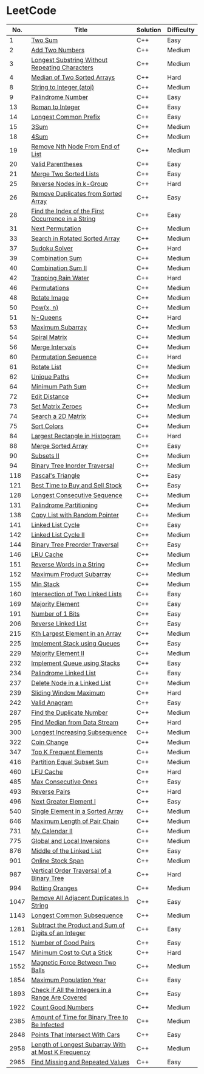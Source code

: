 
LeetCode
========

|   No. | Title                                                                                                                                       | Solution   | Difficulty   |
|-------|---------------------------------------------------------------------------------------------------------------------------------------------|------------|--------------|
|     1 | [Two Sum](https://leetcode.com/problems/two-sum/)                                                                                           | C++        | Easy         |
|     2 | [Add Two Numbers](https://leetcode.com/problems/add-two-numbers/)                                                                           | C++        | Medium       |
|     3 | [Longest Substring Without Repeating Characters](https://leetcode.com/problems/longest-substring-without-repeating-characters/)             | C++        | Medium       |
|     4 | [Median of Two Sorted Arrays](https://leetcode.com/problems/median-of-two-sorted-arrays/)                                                   | C++        | Hard         |
|     8 | [String to Integer (atoi)](https://leetcode.com/problems/string-to-integer-atoi/)                                                           | C++        | Medium       |
|     9 | [Palindrome Number](https://leetcode.com/problems/palindrome-number/)                                                                       | C++        | Easy         |
|    13 | [Roman to Integer](https://leetcode.com/problems/roman-to-integer/)                                                                         | C++        | Easy         |
|    14 | [Longest Common Prefix](https://leetcode.com/problems/longest-common-prefix/)                                                               | C++        | Easy         |
|    15 | [3Sum](https://leetcode.com/problems/3sum/)                                                                                                 | C++        | Medium       |
|    18 | [4Sum](https://leetcode.com/problems/4sum/)                                                                                                 | C++        | Medium       |
|    19 | [Remove Nth Node From End of List](https://leetcode.com/problems/remove-nth-node-from-end-of-list/)                                         | C++        | Medium       |
|    20 | [Valid Parentheses](https://leetcode.com/problems/valid-parentheses/)                                                                       | C++        | Easy         |
|    21 | [Merge Two Sorted Lists](https://leetcode.com/problems/merge-two-sorted-lists/)                                                             | C++        | Easy         |
|    25 | [Reverse Nodes in k-Group](https://leetcode.com/problems/reverse-nodes-in-k-group/)                                                         | C++        | Hard         |
|    26 | [Remove Duplicates from Sorted Array](https://leetcode.com/problems/remove-duplicates-from-sorted-array/)                                   | C++        | Easy         |
|    28 | [Find the Index of the First Occurrence in a String](https://leetcode.com/problems/find-the-index-of-the-first-occurrence-in-a-string/)     | C++        | Easy         |
|    31 | [Next Permutation](https://leetcode.com/problems/next-permutation/)                                                                         | C++        | Medium       |
|    33 | [Search in Rotated Sorted Array](https://leetcode.com/problems/search-in-rotated-sorted-array/)                                             | C++        | Medium       |
|    37 | [Sudoku Solver](https://leetcode.com/problems/sudoku-solver/)                                                                               | C++        | Hard         |
|    39 | [Combination Sum](https://leetcode.com/problems/combination-sum/)                                                                           | C++        | Medium       |
|    40 | [Combination Sum II](https://leetcode.com/problems/combination-sum-ii/)                                                                     | C++        | Medium       |
|    42 | [Trapping Rain Water](https://leetcode.com/problems/trapping-rain-water/)                                                                   | C++        | Hard         |
|    46 | [Permutations](https://leetcode.com/problems/permutations/)                                                                                 | C++        | Medium       |
|    48 | [Rotate Image](https://leetcode.com/problems/rotate-image/)                                                                                 | C++        | Medium       |
|    50 | [Pow(x, n)](https://leetcode.com/problems/powx-n/)                                                                                          | C++        | Medium       |
|    51 | [N-Queens](https://leetcode.com/problems/n-queens/)                                                                                         | C++        | Hard         |
|    53 | [ Maximum Subarray](https://leetcode.com/problems/maximum-subarray/)                                                                        | C++        | Medium       |
|    54 | [Spiral Matrix](https://leetcode.com/problems/spiral-matrix/)                                                                               | C++        | Medium       |
|    56 | [Merge Intervals](https://leetcode.com/problems/merge-intervals/)                                                                           | C++        | Medium       |
|    60 | [Permutation Sequence](https://leetcode.com/problems/permutation-sequence/)                                                                 | C++        | Hard         |
|    61 | [Rotate List](https://leetcode.com/problems/rotate-list/)                                                                                   | C++        | Medium       |
|    62 | [Unique Paths](https://leetcode.com/problems/unique-paths/)                                                                                 | C++        | Medium       |
|    64 | [Minimum Path Sum](https://leetcode.com/problems/minimum-path-sum/)                                                                         | C++        | Medium       |
|    72 | [Edit Distance](https://leetcode.com/problems/edit-distance/)                                                                               | C++        | Medium       |
|    73 | [Set Matrix Zeroes](https://leetcode.com/problems/set-matrix-zeroes/)                                                                       | C++        | Medium       |
|    74 | [Search a 2D Matrix](https://leetcode.com/problems/search-a-2d-matrix/)                                                                     | C++        | Medium       |
|    75 | [Sort Colors](https://leetcode.com/problems/sort-colors/)                                                                                   | C++        | Medium       |
|    84 | [Largest Rectangle in Histogram](https://leetcode.com/problems/largest-rectangle-in-histogram/)                                             | C++        | Hard         |
|    88 | [Merge Sorted Array](https://leetcode.com/problems/merge-sorted-array/)                                                                     | C++        | Easy         |
|    90 | [Subsets II](https://leetcode.com/problems/subsets-ii/)                                                                                     | C++        | Medium       |
|    94 | [Binary Tree Inorder Traversal](https://leetcode.com/problems/binary-tree-inorder-traversal/)                                               | C++        | Medium       |
|   118 | [Pascal's Triangle](https://leetcode.com/problems/pascals-triangle/)                                                                        | C++        | Easy         |
|   121 | [Best Time to Buy and Sell Stock](https://leetcode.com/problems/best-time-to-buy-and-sell-stock/)                                           | C++        | Easy         |
|   128 | [Longest Consecutive Sequence](https://leetcode.com/problems/longest-consecutive-sequence/)                                                 | C++        | Medium       |
|   131 | [Palindrome Partitioning](https://leetcode.com/problems/palindrome-partitioning/)                                                           | C++        | Medium       |
|   138 | [Copy List with Random Pointer](https://leetcode.com/problems/copy-list-with-random-pointer/)                                               | C++        | Medium       |
|   141 | [Linked List Cycle](https://leetcode.com/problems/linked-list-cycle/)                                                                       | C++        | Easy         |
|   142 | [Linked List Cycle II](https://leetcode.com/problems/linked-list-cycle-ii/)                                                                 | C++        | Medium       |
|   144 | [Binary Tree Preorder Traversal](https://leetcode.com/problems/binary-tree-preorder-traversal/)                                             | C++        | Easy         |
|   146 | [ LRU Cache](https://leetcode.com/problems/lru-cache/)                                                                                      | C++        | Medium       |
|   151 | [Reverse Words in a String](https://leetcode.com/problems/reverse-words-in-a-string/)                                                       | C++        | Medium       |
|   152 | [Maximum Product Subarray](https://leetcode.com/problems/maximum-product-subarray/)                                                         | C++        | Medium       |
|   155 | [Min Stack](https://leetcode.com/problems/min-stack/)                                                                                       | C++        | Medium       |
|   160 | [Intersection of Two Linked Lists](https://leetcode.com/problems/intersection-of-two-linked-lists/)                                         | C++        | Easy         |
|   169 | [Majority Element](https://leetcode.com/problems/majority-element/)                                                                         | C++        | Easy         |
|   191 | [Number of 1 Bits](https://leetcode.com/problems/number-of-1-bits/)                                                                         | C++        | Easy         |
|   206 | [Reverse Linked List](https://leetcode.com/problems/reverse-linked-list/)                                                                   | C++        | Easy         |
|   215 | [Kth Largest Element in an Array](https://leetcode.com/problems/kth-largest-element-in-an-array/)                                           | C++        | Medium       |
|   225 | [Implement Stack using Queues](https://leetcode.com/problems/implement-stack-using-queues/description/)                                     | C++        | Easy         |
|   229 | [Majority Element II](https://leetcode.com/problems/majority-element-ii/)                                                                   | C++        | Medium       |
|   232 | [Implement Queue using Stacks](https://leetcode.com/problems/implement-queue-using-stacks/description/)                                     | C++        | Easy         |
|   234 | [Palindrome Linked List](https://leetcode.com/problems/palindrome-linked-list/)                                                             | C++        | Easy         |
|   237 | [Delete Node in a Linked List](https://leetcode.com/problems/delete-node-in-a-linked-list/)                                                 | C++        | Medium       |
|   239 | [Sliding Window Maximum](https://leetcode.com/problems/sliding-window-maximum/)                                                             | C++        | Hard         |
|   242 | [Valid Anagram](https://leetcode.com/problems/valid-anagram/)                                                                               | C++        | Easy         |
|   287 | [Find the Duplicate Number](https://leetcode.com/problems/find-the-duplicate-number/)                                                       | C++        | Medium       |
|   295 | [Find Median from Data Stream](https://leetcode.com/problems/find-median-from-data-stream/)                                                 | C++        | Hard         |
|   300 | [Longest Increasing Subsequence](https://leetcode.com/problems/longest-increasing-subsequence/)                                             | C++        | Medium       |
|   322 | [Coin Change](https://leetcode.com/problems/coin-change/)                                                                                   | C++        | Medium       |
|   347 | [Top K Frequent Elements](https://leetcode.com/problems/top-k-frequent-elements/)                                                           | C++        | Medium       |
|   416 | [Partition Equal Subset Sum](https://leetcode.com/problems/partition-equal-subset-sum/)                                                     | C++        | Medium       |
|   460 | [LFU Cache](https://leetcode.com/problems/lfu-cache/)                                                                                       | C++        | Hard         |
|   485 | [Max Consecutive Ones](https://leetcode.com/problems/max-consecutive-ones/)                                                                 | C++        | Easy         |
|   493 | [Reverse Pairs](https://leetcode.com/problems/reverse-pairs/)                                                                               | C++        | Hard         |
|   496 | [Next Greater Element I](https://leetcode.com/problems/next-greater-element-i/)                                                             | C++        | Easy         |
|   540 | [Single Element in a Sorted Array](https://leetcode.com/problems/single-element-in-a-sorted-array/)                                         | C++        | Medium       |
|   646 | [Maximum Length of Pair Chain](https://leetcode.com/problems/maximum-length-of-pair-chain/)                                                 | C++        | Medium       |
|   731 | [My Calendar II](https://leetcode.com/problems/my-calendar-ii/)                                                                             | C++        | Medium       |
|   775 | [Global and Local Inversions](https://leetcode.com/problems/global-and-local-inversions/)                                                   | C++        | Medium       |
|   876 | [Middle of the Linked List](https://leetcode.com/problems/middle-of-the-linked-list/)                                                       | C++        | Easy         |
|   901 | [Online Stock Span](https://leetcode.com/problems/online-stock-span/)                                                                       | C++        | Medium       |
|   987 | [Vertical Order Traversal of a Binary Tree](https://leetcode.com/problems/vertical-order-traversal-of-a-binary-tree/)                       | C++        | Hard         |
|   994 | [Rotting Oranges](https://leetcode.com/problems/rotting-oranges/)                                                                           | C++        | Medium       |
|  1047 | [Remove All Adjacent Duplicates In String](https://leetcode.com/problems/remove-all-adjacent-duplicates-in-string/)                         | C++        | Easy         |
|  1143 | [Longest Common Subsequence](https://leetcode.com/problems/longest-common-subsequence/)                                                     | C++        | Medium       |
|  1281 | [Subtract the Product and Sum of Digits of an Integer](https://leetcode.com/problems/subtract-the-product-and-sum-of-digits-of-an-integer/) | C++        | Easy         |
|  1512 | [Number of Good Pairs](https://leetcode.com/problems/number-of-good-pairs/)                                                                 | C++        | Easy         |
|  1547 | [Minimum Cost to Cut a Stick](https://leetcode.com/problems/minimum-cost-to-cut-a-stick/)                                                   | C++        | Hard         |
|  1552 | [Magnetic Force Between Two Balls](https://leetcode.com/problems/magnetic-force-between-two-balls/)                                         | C++        | Medium       |
|  1854 | [Maximum Population Year](https://leetcode.com/problems/maximum-population-year/)                                                           | C++        | Easy         |
|  1893 | [Check if All the Integers in a Range Are Covered](https://leetcode.com/problems/check-if-all-the-integers-in-a-range-are-covered/)         | C++        | Easy         |
|  1922 | [Count Good Numbers](https://leetcode.com/problems/count-good-numbers/)                                                                     | C++        | Medium       |
|  2385 | [Amount of Time for Binary Tree to Be Infected](https://leetcode.com/problems/amount-of-time-for-binary-tree-to-be-infected/)               | C++        | Medium       |
|  2848 | [Points That Intersect With Cars](https://leetcode.com/problems/points-that-intersect-with-cars/)                                           | C++        | Easy         |
|  2958 | [Length of Longest Subarray With at Most K Frequency](https://leetcode.com/problems/length-of-longest-subarray-with-at-most-k-frequency/)   | C++        | Medium       |
|  2965 | [Find Missing and Repeated Values](https://leetcode.com/problems/find-missing-and-repeated-values/)                                         | C++        | Easy         |
















